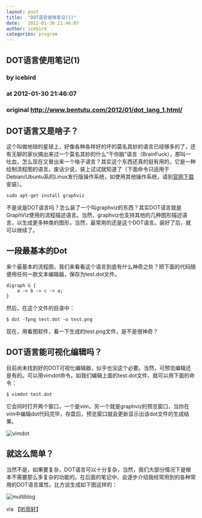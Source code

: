 ```yaml
---
layout: post
title:  "DOT语言使用笔记(1)"
date:   2012-01-30 21:46:07
author: icebird
categories: program
---
```


## DOT语言使用笔记(1)
### by icebird
### at 2012-01-30 21:46:07
### original <http://www.bentutu.com/2012/01/dot_lang_1.html/>

<h2>DOT语言又是啥子？</h2>
<p>这个叫做地球的星球上，好像各种各样好的坏的莫名其妙的语言已经够多的了，还有无聊的家伙搞出来过一个莫名其妙的什么“干你脑”语言（BrainFuck），那叫一吐血，怎么现在又冒出来一个啥子语言？其实这个东西还真的挺有用的，它是一种绘制流程图的语言。废话少说，装上试试就知道了（下面命令只适用于Debian/Ubuntu系的Linux发行版操作系统，如使用其他操作系统，请到<a href="http://www.graphviz.org/Download..php">官网下载</a>安装）。</p>
<p><span></span></p>
<pre><code>sudo apt-get install graphviz
</code></pre>
<p>不是说是DOT语言吗？怎么装了一个叫graphviz的东西？其实DOT语言就是GraphViz使用的流程描述语言。当然，graphviz也支持其他的几种图形描述语言，以生成更多种类的图形，当然，最常用的还是这个DOT语言。装好了后，就可以继续了。</p>
<h2>一段最基本的Dot</h2>
<p>来个最基本的流程图，我们来看看这个语言到底有什么神奇之处？把下面的代码随便用任何一款文本编辑器，保存为test.dot文件。</p>
<pre><code>digraph G {
    a -&gt; b -&gt; c -&gt; a;
}
</code></pre>
<p>然后，在这个文件的目录中：</p>
<pre><code>$ dot -Tpng test.dot -o test.png
</code></pre>
<p>现在，用看图软件，看一下生成的test.png文件，是不是很神奇？</p>
<h2>DOT语言能可视化编辑吗？</h2>
<p>目前尚未找到好的DOT可视化编辑器，似乎也没这个必要。当然，可预览编辑还是有的。可以用vimdot命令。如我们编辑上面的test.dot文件，就可以用下面的命令：</p>
<pre><code>$ vimdot test.dot
</code></pre>
<p>它会同时打开两个窗口，一个是vim，另一个就是graphviz的预览窗口，当你在vim中编辑dot代码完毕，存盘后，预览窗口就会更新显示出该dot文件的生成结果。</p>
<p><img alt="vimdot" src="http://d.yun.io/public/getcontent/shorturl/HN3Trk"></p>
<h2>就这么简单？</h2>
<p>当然不是，如果要复杂，DOT语言可以十分复杂，当然，我们大部分情况下是根本不需要那么多复杂的功能的。在后面的笔记中，会逐步介绍我经常用到的各种常用的DOT语言属性。比方说生成如下图这样的：</p>
<p><img alt="multiblog" src="http://d.yun.io/public/getcontent/shorturl/isoEIv"></p>
<p>via 【<a href="http://icebirds.blog.163.com/blog/static/93142539201203094414839/">听雨轩</a>】</p>